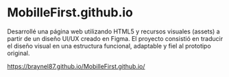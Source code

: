 # MobilleFirst.github.io

Desarrollé una página web utilizando HTML5 y recursos visuales (assets) a partir de un diseño UI/UX creado en Figma. El proyecto consistió en traducir el diseño visual en una estructura funcional, adaptable y fiel al prototipo original.

https://braynel87.github.io/MobilleFirst.github.io/

